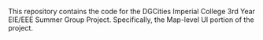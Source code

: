This repository contains the code for the DGCities Imperial College 3rd Year EIE/EEE Summer Group Project. Specifically, the Map-level UI portion of the project.
